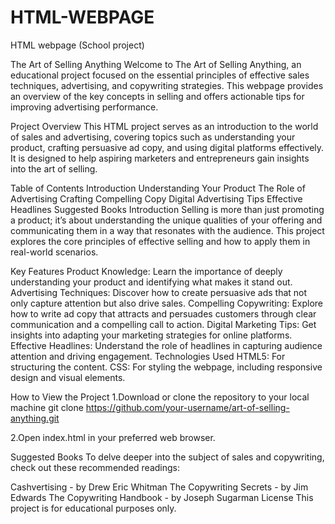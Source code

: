 # HTML-WEBPAGE
HTML webpage (School project)

The Art of Selling Anything
Welcome to The Art of Selling Anything, an educational project focused on the essential principles of effective sales techniques, advertising, and copywriting strategies. This webpage provides an overview of the key concepts in selling and offers actionable tips for improving advertising performance.

Project Overview
This HTML project serves as an introduction to the world of sales and advertising, covering topics such as understanding your product, crafting persuasive ad copy, and using digital platforms effectively. It is designed to help aspiring marketers and entrepreneurs gain insights into the art of selling.

Table of Contents
Introduction
Understanding Your Product
The Role of Advertising
Crafting Compelling Copy
Digital Advertising Tips
Effective Headlines
Suggested Books
Introduction
Selling is more than just promoting a product; it’s about understanding the unique qualities of your offering and communicating them in a way that resonates with the audience. This project explores the core principles of effective selling and how to apply them in real-world scenarios.

Key Features
Product Knowledge: Learn the importance of deeply understanding your product and identifying what makes it stand out.
Advertising Techniques: Discover how to create persuasive ads that not only capture attention but also drive sales.
Compelling Copywriting: Explore how to write ad copy that attracts and persuades customers through clear communication and a compelling call to action.
Digital Marketing Tips: Get insights into adapting your marketing strategies for online platforms.
Effective Headlines: Understand the role of headlines in capturing audience attention and driving engagement.
Technologies Used
HTML5: For structuring the content.
CSS: For styling the webpage, including responsive design and visual elements.

How to View the Project
1.Download or clone the repository to your local machine
git clone https://github.com/your-username/art-of-selling-anything.git

2.Open index.html in your preferred web browser.


Suggested Books
To delve deeper into the subject of sales and copywriting, check out these recommended readings:

Cashvertising - by Drew Eric Whitman
The Copywriting Secrets - by Jim Edwards
The Copywriting Handbook - by Joseph Sugarman
License
This project is for educational purposes only.
